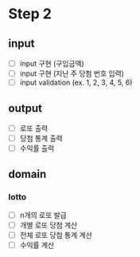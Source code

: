 # Step 2

## input

- [ ] input 구현 (구입금액)
- [ ] input 구현 (지난 주 당첨 번호 입력)
- [ ] input validation (ex. 1, 2, 3, 4, 5, 6)

## output

- [ ] 로또 출력
- [ ] 당첨 통계 출력
- [ ] 수익률 출력

## domain

### lotto

- [ ] n개의 로또 발급
- [ ] 개별 로또 당첨 계산
- [ ] 전체 로또 당첨 통계 계산
- [ ] 수익률 계산